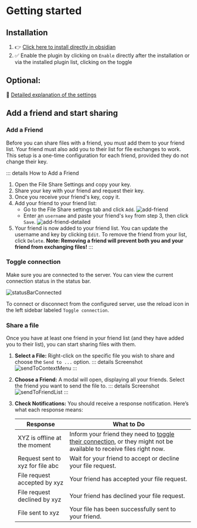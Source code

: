 # Getting started

## Installation

1. 👉 [Click here to install directly in obsidian](https://obsidian.md/plugins?id=file-share)
2. ✅ Enable the plugin by clicking on `Enable` directly after the installation or via the installed plugin list, clicking on the toggle

## Optional:
📖 [Detailed explanation of the settings](settings.md)

## Add a friend and start sharing

### Add a Friend

Before you can share files with a friend, you must add them to your friend list. Your friend must also add you to their list for file exchanges to work. This setup is a one-time configuration for each friend, provided they do not change their key.

::: details How to Add a Friend
1. Open the File Share Settings and copy your key.
2. Share your key with your friend and request their key.
3. Once you receive your friend's key, copy it.
4. Add your friend to your friend list:
   - Go to the File Share settings tab and click `Add`.
   ![add-friend](/addFriend.png)
   - Enter an `username` and paste your friend's `key` from step 3, then click `Save`.
   ![add-friend-detailed](/addFriendDetailed.png)
6. Your friend is now added to your friend list. You can update the username and key by clicking `Edit`. To remove the friend from your list, click `Delete`. **Note: Removing a friend will prevent both you and your friend from exchanging files!**
:::

### Toggle connection

Make sure you are connected to the server. You can view the current connection status in the status bar.

![statusBarConnected](/statusBarConnected.png)

To connect or disconnect from the configured server, use the reload icon in the left sidebar labeled `Toggle connection`.

### Share a file

Once you have at least one friend in your friend list (and they have added you to their list), you can start sharing files with them.

1. **Select a File:** Right-click on the specific file you wish to share and choose the `Send to ...` option.
   ::: details Screenshot
   ![sendToContextMenu](/sendToContextMenu.png)
   :::

2. **Choose a Friend:** A modal will open, displaying all your friends. Select the friend you want to send the file to.
   ::: details Screenshot
   ![sendToFriendList](/sendToFriendList.png)
   :::

3. **Check Notifications:** You should receive a response notification. Here’s what each response means:

   | Response                        | What to Do                                      |
   |---------------------------------|-------------------------------------------------|
   | XYZ is offline at the moment         | Inform your friend they need to [toggle their connection](start-sharing.md#toggle-connection), or they might not be available to receive files right now. |
   | Request sent to xyz for file abc       | Wait for your friend to accept or decline your file request. |
   | File request accepted by xyz    | Your friend has accepted your file request.     |
   | File request declined by xyz    | Your friend has declined your file request.     |
   | File sent to xyz                | Your file has been successfully sent to your friend. |

